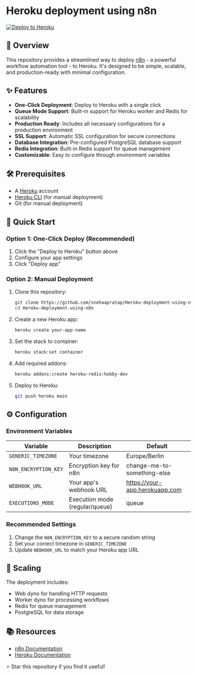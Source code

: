 # Heroku deployment using n8n


[![Deploy to Heroku](https://www.herokucdn.com/deploy/button.svg)](https://heroku.com/)

## 🚀 Overview

This repository provides a streamlined way to deploy [n8n](https://n8n.io/) - a powerful workflow automation tool - to Heroku. It's designed to be simple, scalable, and production-ready with minimal configuration.

## ✨ Features

- **One-Click Deployment**: Deploy to Heroku with a single click
- **Queue Mode Support**: Built-in support for Heroku worker and Redis for scalability
- **Production Ready**: Includes all necessary configurations for a production environment
- **SSL Support**: Automatic SSL configuration for secure connections
- **Database Integration**: Pre-configured PostgreSQL database support
- **Redis Integration**: Built-in Redis support for queue management
- **Customizable**: Easy to configure through environment variables

## 🛠️ Prerequisites

- A [Heroku](https://heroku.com) account
- [Heroku CLI](https://devcenter.heroku.com/articles/heroku-cli) (for manual deployment)
- Git (for manual deployment)

## 🚀 Quick Start

### Option 1: One-Click Deploy (Recommended)

1. Click the "Deploy to Heroku" button above
2. Configure your app settings
3. Click "Deploy app"

### Option 2: Manual Deployment

1. Clone this repository:
   ```bash
   git clone https://github.com/snehaapratap/Heroku-deployment-using-n8n.git
   cd Heroku-deployment-using-n8n
   ```

2. Create a new Heroku app:
   ```bash
   heroku create your-app-name
   ```

3. Set the stack to container:
   ```bash
   heroku stack:set container
   ```

4. Add required addons:
   ```bash
   heroku addons:create heroku-redis:hobby-dev
   ```

5. Deploy to Heroku:
   ```bash
   git push heroku main
   ```

## ⚙️ Configuration

### Environment Variables

| Variable | Description | Default |
|----------|-------------|---------|
| `GENERIC_TIMEZONE` | Your timezone | Europe/Berlin |
| `N8N_ENCRYPTION_KEY` | Encryption key for n8n | change-me-to-something-else |
| `WEBHOOK_URL` | Your app's webhook URL | https://your-app.herokuapp.com |
| `EXECUTIONS_MODE` | Execution mode (regular/queue) | queue |

### Recommended Settings

1. Change the `N8N_ENCRYPTION_KEY` to a secure random string
2. Set your correct timezone in `GENERIC_TIMEZONE`
3. Update `WEBHOOK_URL` to match your Heroku app URL

## 🔧 Scaling

The deployment includes:
- Web dyno for handling HTTP requests
- Worker dyno for processing workflows
- Redis for queue management
- PostgreSQL for data storage

## 📚 Resources

- [n8n Documentation](https://docs.n8n.io/)
- [Heroku Documentation](https://devcenter.heroku.com/)

⭐ Star this repository if you find it useful!
